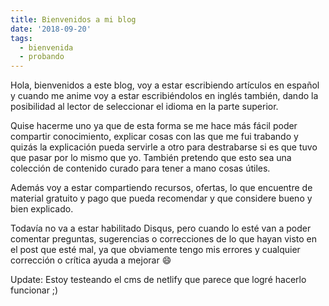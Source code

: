 ```yaml
---
title: Bienvenidos a mi blog
date: '2018-09-20'
tags:
  - bienvenida
  - probando
---
```

Hola, bienvenidos a este blog, voy a estar escribiendo artículos en español y cuando me anime voy a estar escribiéndolos en inglés también, dando la posibilidad al lector de seleccionar el idioma en la parte superior.

Quise hacerme uno ya que de esta forma se me hace más fácil poder compartir conocimiento, explicar cosas con las que me fui trabando y quizás la explicación pueda servirle a otro para destrabarse si es que tuvo que pasar por lo mismo que yo. También pretendo que esto sea una colección de contenido curado para tener a mano cosas útiles.

Además voy a estar compartiendo recursos, ofertas, lo que encuentre de material gratuito y pago que pueda recomendar y que considere bueno y bien explicado.

Todavía no va a estar habilitado Disqus, pero cuando lo esté van a poder comentar preguntas, sugerencias o correcciones de lo que hayan visto en el post que esté mal, ya que obviamente tengo mis errores y cualquier corrección o crítica ayuda a mejorar 😄

Update: Estoy testeando el cms de netlify que parece que logré hacerlo funcionar ;)
